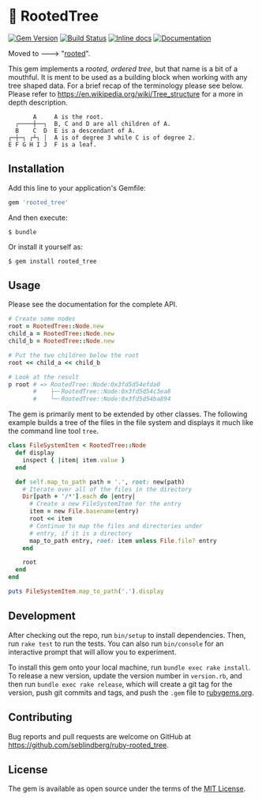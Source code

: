 # 🌳 RootedTree

[![Gem Version](https://badge.fury.io/rb/rooted_tree.png)](http://badge.fury.io/rb/rooted_tree)
[![Build Status](https://travis-ci.org/seblindberg/ruby-rooted_tree.svg?branch=master)](https://travis-ci.org/seblindberg/ruby-rooted_tree)
[![Inline docs](http://inch-ci.org/github/seblindberg/ruby-rooted_tree.svg?branch=master)](http://inch-ci.org/github/seblindberg/ruby-rooted_tree)
[![Documentation](http://img.shields.io/badge/docs-rdoc.info-blue.svg)](http://www.rubydoc.info/gems/rooted_tree/)

Moved to ---> "[rooted](https://github.com/seblindberg/ruby-rooted)".

This gem implements a _rooted, ordered tree_, but that name is a bit of a mouthful. It is ment to be used as a building block when working with any tree shaped data. For a brief recap of the terminology please see below. Please refer to https://en.wikipedia.org/wiki/Tree_structure for a more in depth description.

           A     A is the root.
      ┌────┼──┐  B, C and D are all children of A.
      B    C  D  E is a descendant of A.
    ┌─┼─┐ ┌┴┐ │  A is of degree 3 while C is of degree 2.
    E F G H I J  F is a leaf.

## Installation

Add this line to your application's Gemfile:

```ruby
gem 'rooted_tree'
```

And then execute:

    $ bundle

Or install it yourself as:

    $ gem install rooted_tree

## Usage

Please see the documentation for the complete API.

```ruby
# Create some nodes
root = RootedTree::Node.new
child_a = RootedTree::Node.new
child_b = RootedTree::Node.new

# Put the two children below the root
root << child_a << child_b

# Look at the result
p root # => RootedTree::Node:0x3fd5d54efda0
       #    ├─╴RootedTree::Node:0x3fd5d54c3ea8
       #    └─╴RootedTree::Node:0x3fd5d54ba894
```

The gem is primarily ment to be extended by other classes. The following example builds a tree of the files in the file system and displays it much like the command line tool `tree`.

```ruby
class FileSystemItem < RootedTree::Node
  def display
    inspect { |item| item.value }
  end

  def self.map_to_path path = '.', root: new(path)
    # Iterate over all of the files in the directory
    Dir[path + '/*'].each do |entry|
      # Create a new FileSystemItem for the entry
      item = new File.basename(entry)
      root << item
      # Continue to map the files and directories under
      # entry, if it is a directory
      map_to_path entry, root: item unless File.file? entry
    end

    root
  end
end

puts FileSystemItem.map_to_path('.').display
```

## Development

After checking out the repo, run `bin/setup` to install dependencies. Then, run `rake test` to run the tests. You can also run `bin/console` for an interactive prompt that will allow you to experiment.

To install this gem onto your local machine, run `bundle exec rake install`. To release a new version, update the version number in `version.rb`, and then run `bundle exec rake release`, which will create a git tag for the version, push git commits and tags, and push the `.gem` file to [rubygems.org](https://rubygems.org).

## Contributing

Bug reports and pull requests are welcome on GitHub at https://github.com/seblindberg/ruby-rooted_tree.


## License

The gem is available as open source under the terms of the [MIT License](http://opensource.org/licenses/MIT).

